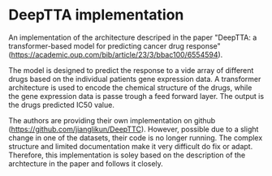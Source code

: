 # DeepTTA implementation
An implementation of the architecture descriped in the paper "DeepTTA: a transformer-based model for predicting cancer drug response" (https://academic.oup.com/bib/article/23/3/bbac100/6554594). 

The model is designed to predict the response to a vide array of different drugs based on the individual patients gene expression data. A transformer architecture is used to encode the chemical structure of the drugs, while the gene expression data is passe trough a feed forward layer. The output is the drugs predicted IC50 value.

The authors are providing their own implementation on github (https://github.com/jianglikun/DeepTTC). However, possible due to a slight change in one of the datasets, their code is no longer running. The complex structure and limited documentation make it very difficult do fix or adapt. Therefore, this implementation is soley based on the description of the archtecture in the paper and follows it closely.

